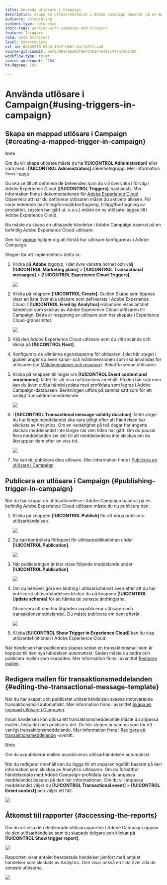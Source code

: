 ```yaml
---
title: Använda utlösare i Campaign
description: Skapa en utlösarhändelse i Adobe Campaign baserat på en befintlig Adobe Experience Cloud-utlösare.
audience: integrating
content-type: reference
topic-tags: working-with-campaign-and-triggers
feature: Triggers
role: Data Architect
level: Intermediate
exl-id: 6b8d5118-89ed-49c2-b601-0aff472fcadd
source-git-commit: ee7539914aba9df9e7d46144e437c477a7e52168
workflow-type: tm+mt
source-wordcount: '764'
ht-degree: 79%

---
```


# Använda utlösare i Campaign{#using-triggers-in-campaign}

## Skapa en mappad utlösare i Campaign {#creating-a-mapped-trigger-in-campaign}

>[!NOTE]
>
>Om du vill skapa utlösare måste du ha **[!UICONTROL Administration]** eller vara med i **[!UICONTROL Administrators]** säkerhetsgrupp. Mer information finns i [page](../../administration/using/list-of-roles.md).

Du ska se till att definiera de beteenden som du vill övervaka i förväg i Adobe Experience Cloud (**[!UICONTROL Triggers]**-bastjänst). Mer information finns i dokumentationen för [Adobe Experience Cloud](https://experienceleague.adobe.com/docs/core-services/interface/activation/triggers.html). Observera att när du definierar utlösaren måste du aktivera aliasen. För varje beteende (surfning/formulärborttagning, tillägg/borttagning av produkter, session har gått ut, o.s.v.) måste en ny utlösare läggas till i Adobe Experience Cloud.

Nu måste du skapa en utlösande händelse i Adobe Campaign baserat på en befintlig Adobe Experience Cloud-utlösare.

Den här [videon](https://helpx.adobe.com/marketing-cloud/how-to/email-marketing.html#step-two) hjälper dig att förstå hur utlösare konfigureras i Adobe Campaign.

Stegen för att implementera detta är:

1. Klicka på **Adobe** logotyp, i det övre vänstra hörnet och välj **[!UICONTROL Marketing plans]** > **[!UICONTROL Transactional messages]** > **[!UICONTROL Experience Cloud Triggers]**.

   ![](assets/remarketing_1.png)

1. Klicka på knappen **[!UICONTROL Create]**. Guiden Skapa som öppnas visar en lista över alla utlösare som definierats i Adobe Experience Cloud. I **[!UICONTROL Fired by Analytics]**-kolumnen visas antalet händelser som skickas av Adobe Experience Cloud-utlösaren till Campaign. Detta är mappning av utlösare som har skapats i Experience Cloud-gränssnittet.

   ![](assets/remarketing_2.png)

1. Välj den Adobe Experience Cloud-utlösare som du vill använda och klicka på **[!UICONTROL Next]**.
1. Konfigurera de allmänna egenskaperna för utlösaren. I det här steget i guiden anger du även kanal- och måldimensionen som ska användas för utlösaren (se [Måldimensioner och resurser](../../automating/using/query.md#targeting-dimensions-and-resources)). Bekräfta sedan utlösaren.
1. Klicka på knappen till höger om **[!UICONTROL Event content and enrichment]**-fältet för att visa nyttolastens innehåll. På den här skärmen kan du även utöka händelsedata med profildata som lagras i Adobe Campaign-databasen. Berikningen utförs på samma sätt som för ett vanligt transaktionsmeddelande.

   ![](assets/remarketing_3.png)

1. I **[!UICONTROL Transactional message validity duration]**-fältet anger du hur länge meddelandet ska vara giltigt efter att händelsen har skickats av Analytics. Om en varaktighet på två dagar har angetts skickas meddelandet inte längre när den tiden har gått. Om du pausar flera meddelanden ser det till att meddelandena inte skickas om du återupptar dem efter en viss tid.

   ![](assets/remarketing_4.png)

1. Nu kan du publicera dina utlösare. Mer information finns i [Publicera en utlösare i Campaign](../../integrating/using/using-triggers-in-campaign.md#publishing-trigger-in-campaign).

## Publicera en utlösare i Campaign {#publishing-trigger-in-campaign}

När du har skapat en utlösarhändelse i Adobe Campaign baserat på en befintlig Adobe Experience Cloud-utlösare måste du nu publicera den.

1. Klicka på knappen **[!UICONTROL Publish]** för att börja publicera utlösarhändelsen.

   ![](assets/trigger_publish_1.png)

1. Du kan kontrollera förloppet för utlösarpublikationen under **[!UICONTROL Publication]**.

   ![](assets/trigger_publish_2.png)

1. När publiceringen är klar visas följande meddelande under **[!UICONTROL Publication]**.

   ![](assets/trigger_publish_3.png)

1. Om du behöver göra en ändring i utlösarschemat även efter att du har publicerat utlösarhändelsen klickar du på knappen **[!UICONTROL Update schema]** för att hämta de senaste ändringarna.

   Observera att den här åtgärden avpublicerar utlösaren och transaktionsmeddelandet. Du måste publicera om dem efteråt.

   ![](assets/trigger_publish_4.png)

1. Klicka **[!UICONTROL Show Trigger in Experience Cloud]** kan du visa utlösardefinitionen i Adobe Experience Cloud.

När händelsen har publicerats skapas sedan en transaktionsmall som är kopplad till den nya händelsen automatiskt. Sedan måste du ändra och publicera mallen som skapades. Mer information finns i avsnittet [Redigera mallen](../../start/using/marketing-activity-templates.md).

## Redigera mallen för transaktionsmeddelanden {#editing-the-transactional-message-template}

När du har skapat och publicerat utlösarhändelsen skapas motsvarande transaktionsmall automatiskt. Mer information finns i avsnittet [Skapa en mappad utlösare i Campaign](#creating-a-mapped-trigger-in-campaign).

Innan händelsen kan utlösa ett transaktionsmeddelande måste du anpassa mallen, testa det och publicera det. De här stegen är samma som för ett vanligt transaktionsmeddelande. Mer information finns i [Redigera ett transaktionsmeddelande](../../channels/using/editing-transactional-message.md) -avsnitt.

>[!NOTE]
>
>Om du avpublicerar mallen avpubliceras utlösarhändelsen automatiskt.

När du redigerar innehåll kan du lägga till ett anpassningsfält baserat på den information som skickas av Analytics-utlösaren. Om du förbättrar händelsedata med Adobe Campaign-profildata kan du anpassa meddelandet baserat på den här informationen. Om du vill anpassa meddelandet väljer du **[!UICONTROL Transactional event]** > **[!UICONTROL Event context]** och väljer ett fält.

![](assets/remarketing_8.png)

## Åtkomst till rapporter {#accessing-the-reports}

Om du vill visa den dedikerade utlösarrapporten i Adobe Campaign öppnar du den utlösarhändelse som du skapade tidigare och klickar på **[!UICONTROL Show trigger report]**.

![](assets/remarketing_9.png)

Rapporten visar antalet bearbetade händelser jämfört med antalet händelser som skickats av Analytics. Den visar också en lista över alla de senaste utlösarna.

![](assets/trigger_uc_browse_14.png)
